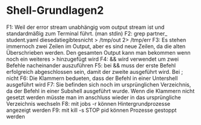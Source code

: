 # Shell-Grundlagen2

F1: Weil der error stream unabhängig vom output stream ist und standardmäßig zum Terminal führt. (man stdin)
F2: grep partner_ student.yaml diesedatiegibtesnicht > /tmp/out 2> /tmp/err
F3: Es stehen immernoch zwei Zeilen im Output, aber es sind neue Zeilen, da die alten Überschrieben werden. Den gesamten Output kann man bekommen wenn noch ein weiteres > hinzugefügt wird
F4: && wird verwendet um zwei Befehle nacheinander auszuführen
F5: bei && muss der erste Befehl erfolgreich abgeschlossen sein, damit der zweite ausgeführt wird. Bei ; nicht
F6: Die Klammern bedueten, dass der Befehl in einer Untershell ausgeführt wird
F7: Sie befinden sich noch im ursprünglichen Verzeichnis, da der Befehl in einer Subshell ausgeführt wurde. Wenn die Klammern nicht gesetzt werden müsste man im anschluss wieder in das ursprüngliche Verzeichnis wechseln
F8: mit jobs -r können Hintergrundprozesse angezeigt werden
F9: mit kill -s STOP pid können Prozesse gestoppt werden